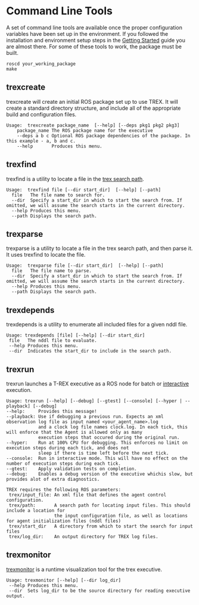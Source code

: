 

# Command Line Tools #
A set of command line tools are available once the proper configuration variables have been set up in the environment. If you followed the installation and environment setup steps in the [Getting Started](GetStarted.md) guide you are almost there. For some of these tools to work, the package must be built.
```
roscd your_working_package
make
```
## trexcreate ##
trexcreate will create an initial ROS package set up to use TREX. It will create a standard directory structure, and include all of the appropriate build and configuration files.
```
Usage:  trexcreate package_name  [--help] [--deps pkg1 pkg2 pkg3]
	package_name The ROS package name for the executive
	--deps a b c Optional ROS package dependencies of the package. In this example - a, b and c.
	--help       Produces this menu.
```
## trexfind ##
trexfind is a utility to locate a file in the [trex search path](SearchPath.md).
```
Usage:  trexfind file [--dir start_dir]  [--help] [--path]
  file   The file name to search for.
  --dir  Specify a start_dir in which to start the search from. If omitted, we will assume the search starts in the current directory.
  --help Produces this menu.
  --path Displays the search path.
```
## trexparse ##
trexparse is a utility to locate a file in the trex search path, and then parse it. It uses trexfind to locate the file.
```
Usage:  trexparse file [--dir start_dir]  [--help] [--path]
  file   The file name to parse.
  --dir  Specify a start_dir in which to start the search from. If omitted, we will assume the search starts in the current directory.
  --help Produces this menu.
  --path Displays the search path.
```
## trexdepends ##
trexdepends is a utility to enumerate all included files for a given nddl file.
```
Usage: trexdepends [file] [--help] [--dir start_dir]
 file   The nddl file to evaluate.
 --help Produces this menu.
 --dir  Indicates the start_dir to include in the search path.

```
## trexrun ##
trexrun launches a T-REX executive as a ROS node for batch or [interactive](TrexRun.md) execution.
```
Usage: trexrun [--help] [--debug] [--gtest] [--console] [--hyper | --playback] [--debug]
--help:     Provides this message!
--playback: Use if debugging a previous run. Expects an xml observation log file as input named <your_agent_name>.log
            and a clock log file names clock.log. In each tick, this will enforce that the Agent is allowed only as many
            execution steps that occured during the original run.
--hyper:    Run at 100% CPU for debugging. This enforces no limit on execution steps during each tick, and does not
            sleep if there is time left before the next tick.
--console:  Run in interactive mode. This will have no effect on the number of execution steps during each tick.
--gtest:    Apply validation tests on completion.
--debug:    Enables a debug version of the executive whichis slow, but provides alot of extra diagnostics.

TREX requires the following ROS parameters:
 trex/input_file: An xml file that defines the agent control configuration.
 trex/path:       A search path for locating input files. This should include a location for
                  the input configuration file, as well as locations for agent initialization files (nddl files)
 trex/start_dir   A directory from which to start the search for input files
 trex/log_dir:    An output directory for TREX log files.
```
## trexmonitor ##
[trexmonitor](TrexMonitor.md) is a runtime visualization tool for the trex executive.
```
Usage: trexmonitor [--help] [--dir log_dir]
 --help Produces this menu.
 --dir  Sets log_dir to be the source directory for reading executive output.
```
